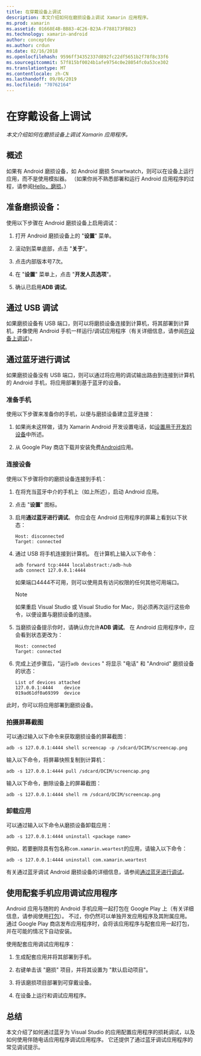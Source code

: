 ```yaml
---
title: 在穿戴设备上调试
description: 本文介绍如何在磨损设备上调试 Xamarin 应用程序。
ms.prod: xamarin
ms.assetid: 01668E4B-BB83-4C26-B23A-F788173FB823
ms.technology: xamarin-android
author: conceptdev
ms.author: crdun
ms.date: 02/16/2018
ms.openlocfilehash: 9596ff34352337d892fc22df5651b2f78f8c33f6
ms.sourcegitcommit: 57f815bf0024b1afe9754c0e28054fc0a53ce302
ms.translationtype: MT
ms.contentlocale: zh-CN
ms.lasthandoff: 09/06/2019
ms.locfileid: "70762164"
---
```

# <a name="debug-on-a-wear-device"></a>在穿戴设备上调试

_本文介绍如何在磨损设备上调试 Xamarin 应用程序。_

## <a name="overview"></a>概述

如果有 Android 磨损设备，如 Android 磨损 Smartwatch，则可以在设备上运行应用，而不是使用模拟器。 （如果你尚不熟悉部署和运行 Android 应用程序的过程，请参阅[Hello，磨损](~/android/wear/get-started/hello-wear.md)。）

## <a name="prepare-the-wear-device"></a>准备磨损设备：

使用以下步骤在 Android 磨损设备上启用调试：

1. 打开 Android 磨损设备上的 "**设置**" 菜单。

2. 滚动到菜单底部，点击 "**关于**"。

3. 点击内部版本号7次。

4. 在 "**设置**" 菜单上，点击 "**开发人员选项**"。

5. 确认已启用**ADB 调试**。

## <a name="debugging-over-usb"></a>通过 USB 调试

如果磨损设备有 USB 端口，则可以将磨损设备连接到计算机，将其部署到计算机，并像使用 Android 手机一样运行/调试应用程序（有关详细信息，请参阅[在设备上调试](~/android/deploy-test/debugging/debug-on-device.md)）。

## <a name="debugging-over-bluetooth"></a>通过蓝牙进行调试

如果磨损设备没有 USB 端口，则可以通过将应用的调试输出路由到连接到计算机的 Android 手机，将应用部署到基于蓝牙的设备。 

### <a name="prepare-your-phone"></a>准备手机

使用以下步骤来准备你的手机，以便与磨损设备建立蓝牙连接： 

1. 如果尚未这样做，请为 Xamarin Android 开发设置电话，如[设置用于开发的设备](~/android/get-started/installation/set-up-device-for-development.md)中所述。

2. 从 Google Play 商店下载并安装免费[Android](https://play.google.com/store/apps/details?id=com.google.android.wearable.app)应用。

### <a name="connect-the-device"></a>连接设备

使用以下步骤将你的磨损设备连接到手机：

1. 在将充当蓝牙中介的手机上（如上所述），启动 Android 应用。 

2. 点击 "**设置**" 图标。

3. 启用**通过蓝牙进行调试**。 你应会在 Android 应用程序的屏幕上看到以下状态：

    ```
    Host: disconnected
    Target: connected
    ```

4. 通过 USB 将手机连接到计算机。 在计算机上输入以下命令：

    ```shell
    adb forward tcp:4444 localabstract:/adb-hub
    adb connect 127.0.0.1:4444
    ```

    如果端口4444不可用，则可以使用具有访问权限的任何其他可用端口。 

    > [!NOTE]
    > 如果重启 Visual Studio 或 Visual Studio for Mac，则必须再次运行这些命令，以便设置与磨损设备的连接。

5. 当磨损设备提示你时，请确认你允许**ADB 调试**。 在 Android 应用程序中，应会看到状态更改为：

    ```
    Host: connected
    Target: connected
    ```

6. 完成上述步骤后，"运行`adb devices` " 将显示 "电话" 和 "Android" 磨损设备的状态：

    ```
    List of devices attached
    127.0.0.1:4444    device
    019ad61df0a69399  device
    ```

此时，你可以将应用部署到磨损设备。

<a name="screenshots" />

### <a name="taking-screenshots"></a>拍摄屏幕截图

可以通过输入以下命令来获取磨损设备的屏幕截图： 

```shell
adb -s 127.0.0.1:4444 shell screencap -p /sdcard/DCIM/screencap.png
```

输入以下命令，将屏幕快照复制到计算机：

```shell
adb -s 127.0.0.1:4444 pull /sdcard/DCIM/screencap.png
```

输入以下命令，删除设备上的屏幕截图：

```shell
adb -s 127.0.0.1:4444 shell rm /sdcard/DCIM/screencap.png
```

### <a name="uninstalling-an-app"></a>卸载应用

可以通过输入以下命令从磨损设备卸载应用：

```shell
adb -s 127.0.0.1:4444 uninstall <package name>
```

例如，若要删除具有包名称`com.xamarin.weartest`的应用，请输入以下命令：

```shell
adb -s 127.0.0.1:4444 uninstall com.xamarin.weartest
```

有关通过蓝牙调试 Android 磨损设备的详细信息，请参阅[通过蓝牙进行调试](https://developer.android.com/training/wearables/apps/bt-debugging.html)。

## <a name="debugging-a-wear-app-with-a-companion-phone-app"></a>使用配套手机应用调试应用程序

Android 应用与随附的 Android 手机应用一起打包在 Google Play 上（有关详细信息，请参阅使用[打包](~/android/wear/deploy-test/packaging.md)）。 不过，你仍然可以单独开发应用程序及其附属应用。 通过 Google Play 商店发布应用程序时，会将该应用程序与配套应用一起打包，并在可能的情况下自动安装。

使用配套应用调试应用程序： 

1. 生成配套应用并将其部署到手机。

2. 右键单击该 "磨损" 项目，并将其设置为 "默认启动项目"。

3. 将该磨损项目部署到可穿戴设备。

4. 在设备上运行和调试应用程序。

## <a name="summary"></a>总结

本文介绍了如何通过蓝牙为 Visual Studio 的应用配置应用程序的损耗调试，以及如何使用伴随电话应用程序调试应用程序。 它还提供了通过蓝牙调试应用程序的常见调试提示。
